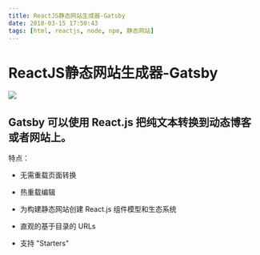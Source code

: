 ```yaml
---
title: ReactJS静态网站生成器-Gatsby
date: 2018-03-15 17:50:43
tags: [html, reactjs, node, npm, 静态网站]
---
```


# ReactJS静态网站生成器-Gatsby



![](/images/post-gatsby-01)

## Gatsby 可以使用 React.js 把纯文本转换到动态博客或者网站上。

特点：

- 无需重载页面转换

- 热重载编辑

- 为构建静态网站创建 React.js 组件模型和生态系统 

- 直观的基于目录的 URLs

- 支持 "Starters"
